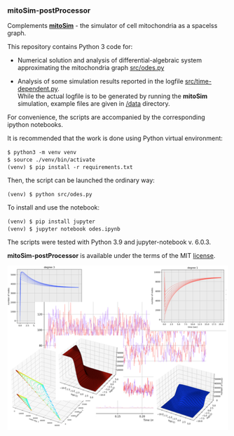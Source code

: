 ### mitoSim-postProcessor

Complements [**mitoSim**](https://github.com/vsukhor/mitoSim) - the simulator of cell mitochondria as a spacelss graph.

This repository contains Python 3 code for:

* Numerical solution and analysis of differential-algebraic system approximating the mitochondria graph [src/odes.py](src/odes.py)

* Analysis of some simulation results reported in the logfile [src/time-dependent.py](src/time-dependent.py).  
While the actual logfile is to be generated by running the **mitoSim** simulation, example 
  files are given in [/data](/data) directory. 

For convenience, the scripts are accompanied by the corresponding ipython notebooks.

It is recommended that the work is done using Python virtual environment:

`$ python3 -m venv venv`  
`$ source ./venv/bin/activate`  
`(venv) $ pip install -r requirements.txt` 

Then, the script can be launched the ordinary way:

`(venv) $ python src/odes.py`  

To install and use the notebook:
 
`(venv) $ pip install jupyter`  
`(venv) $ jupyter notebook odes.ipynb` 

The scripts were tested with Python 3.9 and jupyter-notebook v. 6.0.3.

**mitoSim-postProcessor** is available under the terms of the MIT [license](LICENSE.md).

![col](imgs/img.png)

